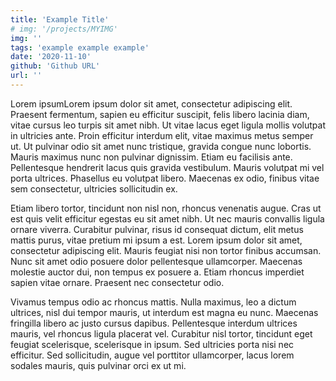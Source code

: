 ```yaml
---
title: 'Example Title'
# img: '/projects/MYIMG'
img: ''
tags: 'example example example'
date: '2020-11-10'
github: 'Github URL'
url: ''
---
```


Lorem ipsumLorem ipsum dolor sit amet, consectetur adipiscing elit. Praesent fermentum, sapien eu efficitur suscipit, felis libero lacinia diam, vitae cursus leo turpis sit amet nibh. Ut vitae lacus eget ligula mollis volutpat in ultricies ante. Proin efficitur interdum elit, vitae maximus metus semper ut. Ut pulvinar odio sit amet nunc tristique, gravida congue nunc lobortis. Mauris maximus nunc non pulvinar dignissim. Etiam eu facilisis ante. Pellentesque hendrerit lacus quis gravida vestibulum. Mauris volutpat mi vel porta ultrices. Phasellus eu volutpat libero. Maecenas ex odio, finibus vitae sem consectetur, ultricies sollicitudin ex.

Etiam libero tortor, tincidunt non nisl non, rhoncus venenatis augue. Cras ut est quis velit efficitur egestas eu sit amet nibh. Ut nec mauris convallis ligula ornare viverra. Curabitur pulvinar, risus id consequat dictum, elit metus mattis purus, vitae pretium mi ipsum a est. Lorem ipsum dolor sit amet, consectetur adipiscing elit. Mauris feugiat nisi non tortor finibus accumsan. Nunc sit amet odio posuere dolor pellentesque ullamcorper. Maecenas molestie auctor dui, non tempus ex posuere a. Etiam rhoncus imperdiet sapien vitae ornare. Praesent nec consectetur odio.

Vivamus tempus odio ac rhoncus mattis. Nulla maximus, leo a dictum ultrices, nisl dui tempor mauris, ut interdum est magna eu nunc. Maecenas fringilla libero ac justo cursus dapibus. Pellentesque interdum ultrices mauris, vel rhoncus ligula placerat vel. Curabitur nisl tortor, tincidunt eget feugiat scelerisque, scelerisque in ipsum. Sed ultricies porta nisi nec efficitur. Sed sollicitudin, augue vel porttitor ullamcorper, lacus lorem sodales mauris, quis pulvinar orci ex ut mi.